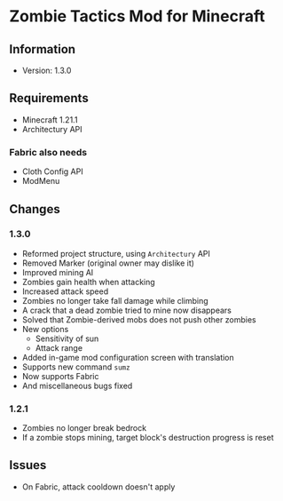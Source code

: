# Zombie Tactics Mod for Minecraft
## Information
- Version: 1.3.0
## Requirements
- Minecraft 1.21.1
- Architectury API
### Fabric also needs
- Cloth Config API
- ModMenu

## Changes
### 1.3.0
- Reformed project structure, using `Architectury` API
- Removed Marker (original owner may dislike it)
- Improved mining AI
- Zombies gain health when attacking
- Increased attack speed
- Zombies no longer take fall damage while climbing
- A crack that a dead zombie tried to mine now disappears
- Solved that Zombie-derived mobs does not push other zombies
- New options
  - Sensitivity of sun
  - Attack range
- Added in-game mod configuration screen with translation
- Supports new command `sumz`
- Now supports Fabric
- And miscellaneous bugs fixed 
### 1.2.1
- Zombies no longer break bedrock
- If a zombie stops mining, target block's destruction progress is reset 

## Issues
- On Fabric, attack cooldown doesn't apply